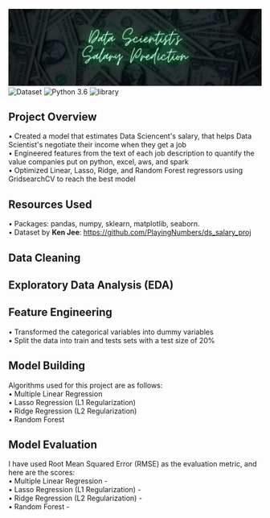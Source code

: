 ![DSSP](readme-resources/data-scientist-salary-banner.png)
![Dataset](https://img.shields.io/badge/Dataset-Ken_Jee-blue.svg) ![Python 3.6](https://img.shields.io/badge/Python-3.6-brightgreen.svg) ![library](https://img.shields.io/badge/Library-sklearn-orange.svg)

## Project Overview
• Created a model that estimates Data Sciencent's salary, that helps Data Scientist's negotiate their income when they get a job<br/>
• Engineered features from the text of each job description to quantify the value companies put on python, excel, aws, and spark<br/>
• Optimized Linear, Lasso, Ridge, and Random Forest regressors using GridsearchCV to reach the best model

## Resources Used
• Packages: pandas, numpy, sklearn, matplotlib, seaborn.<br/>
• Dataset by **Ken Jee**: https://github.com/PlayingNumbers/ds_salary_proj

## Data Cleaning

## Exploratory Data Analysis (EDA)

## Feature Engineering
• Transformed the categorical variables into dummy variables<br/>
• Split the data into train and tests sets with a test size of 20%

## Model Building
Algorithms used for this project are as follows:<br/>
• Multiple Linear Regression<br/>
• Lasso Regression (L1 Regularization)<br/>
• Ridge Regression (L2 Regularization)<br/>
• Random Forest

## Model Evaluation
I have used Root Mean Squared Error (RMSE) as the evaluation metric, and here are the scores:<br/>
• Multiple Linear Regression -  <br/>
• Lasso Regression (L1 Regularization) - <br/>
• Ridge Regression (L2 Regularization) - <br/>
• Random Forest - 
